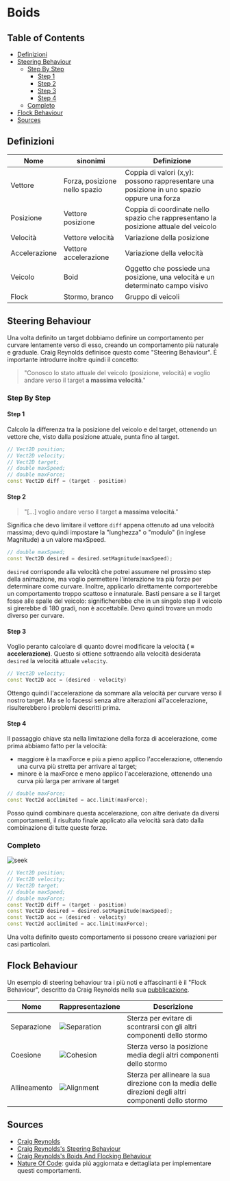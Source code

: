 # Boids

## Table of Contents

-   [Definizioni](#definizioni)
-   [Steering Behaviour](#steering-behaviour)
    -   [Step By Step](#step-by-step)
        -   [Step 1](#step-1)
        -   [Step 2](#step-2)
        -   [Step 3](#step-3)
        -   [Step 4](#step-4)
    -   [Completo](#completo)
-   [Flock Behaviour](#flock-behaviour)
-   [Sources](#sources)

## Definizioni

| Nome          | sinonimi                      | Definizione                                                                               |
| ------------- | ----------------------------- | ----------------------------------------------------------------------------------------- |
| Vettore       | Forza, posizione nello spazio | Coppia di valori (x,y): possono rappresentare una posizione in uno spazio oppure una forza|
| Posizione     | Vettore posizione             | Coppia di coordinate nello spazio che rappresentano la posizione attuale del veicolo      |
| Velocità      | Vettore velocità              | Variazione della posizione                                                                |
| Accelerazione | Vettore accelerazione         | Variazione della velocità                                                                 |
| Veicolo       | Boid                          | Oggetto che possiede una posizione, una velocità e un determinato campo visivo            |
| Flock         | Stormo, branco                | Gruppo di veicoli                                                                         |

## Steering Behaviour

Una volta definito un target dobbiamo definire un comportamento per curvare lentamente verso di esso, creando un comportamento più naturale e graduale.
Craig Reynolds definisce questo come "Steering Behaviour".
È importante introdurre inoltre quindi il concetto:

> "Conosco lo stato attuale del veicolo (posizione, velocità) e voglio andare verso il target **a massima velocità**."

### Step By Step

#### Step 1

Calcolo la differenza tra la posizione del veicolo e del target, ottenendo un vettore che, visto dalla posizione attuale, punta fino al target.

```c++
// Vect2D position;
// Vect2D velocity;
// Vect2D target;
// double maxSpeed;
// double maxForce;
const Vect2D diff = (target - position)
```

#### Step 2

> "[...] voglio andare verso il target **a massima velocitá**."

Significa che devo limitare il vettore `diff` appena ottenuto ad una velocità massima; devo quindi impostare la "lunghezza" o "modulo" (in inglese Magnitude) a un valore maxSpeed.

```c++
// double maxSpeed;
const Vect2D desired = desired.setMagnitude(maxSpeed);
```

`desired` corrisponde alla velocità che potrei assumere nel prossimo step della animazione, ma voglio permettere l'interazione tra più forze per determinare come curvare. Inoltre, applicarlo direttamente comporterebbe un comportamento troppo scattoso e innaturale. Basti pensare a se il target fosse alle spalle del veicolo: significherebbe che in un singolo step il veicolo si girerebbe di 180 gradi, non è accettabile. Devo quindi trovare un modo diverso per curvare.

#### Step 3

Voglio peranto calcolare di quanto dovrei modificare la velocità **( = accelerazione)**. Questo si ottiene sottraendo alla velocità desiderata `desired` la velocità attuale `velocity`.

```c++
// Vect2D velocity;
const Vect2D acc = (desired - velocity)
```

Ottengo quindi l'accelerazione da sommare alla velocità per curvare verso il nostro target. Ma se lo facessi senza altre alterazioni all'accelerazione, risulterebbero i problemi descritti prima.

#### Step 4

Il passaggio chiave sta nella limitazione della forza di accelerazione, come prima abbiamo fatto per la velocità:
- maggiore è la maxForce e più a pieno applico l'accelerazione, ottenendo una curva più stretta per arrivare al target; 
- minore è la maxForce e meno applico l'accelerazione, ottenendo una curva più larga per arrivare al target

```c++
// double maxForce;
const Vect2d acclimited = acc.limit(maxForce);
```

Posso quindi combinare questa accelerazione, con altre derivate da diversi comportamenti, il risultato finale applicato alla velocità sarà dato dalla combinazione di tutte queste forze.

### Completo

![seek](./assets/seek.gif)

```c++
// Vect2D position;
// Vect2D velocity;
// Vect2D target;
// double maxSpeed;
// double maxForce;
const Vect2D diff = (target - position)
const Vect2D desired = desired.setMagnitude(maxSpeed);
const Vect2D acc = (desired - velocity)
const Vect2d acclimited = acc.limit(maxForce);
```

Una volta definito questo comportamento si possono creare variazioni per casi particolari.

## Flock Behaviour

Un esempio di steering behaviour tra i più noti e affascinanti è il "Flock Behaviour", descritto da Craig Reynolds nella sua [pubblicazione](https://www.red3d.com/cwr/boids/).

| Nome         | Rappresentazione                                                     | Descrizione                                                                                            |
| ------------ | -------------------------------------------------------------------- | ------------------------------------------------------------------------------------------------------ |
| Separazione  | ![Separation](https://www.red3d.com/cwr/boids/images/separation.gif) | Sterza per evitare di scontrarsi con gli altri componenti dello stormo                                 |
| Coesione     | ![Cohesion](https://www.red3d.com/cwr/boids/images/cohesion.gif)     | Sterza verso la posizione media degli altri componenti dello stormo                                    |
| Allineamento | ![Alignment](https://www.red3d.com/cwr/boids/images/alignment.gif)   | Sterza per allineare la sua direzione con la media delle direzioni degli altri componenti dello stormo |

## Sources

-   [Craig Reynolds](https://www.red3d.com/cwr/)
-   [Craig Reynolds's Steering Behaviour](https://www.red3d.com/cwr/steer/)
-   [Craig Reynolds's Boids And Flocking Behaviour](https://www.red3d.com/cwr/boids/)
-   [Nature Of Code](https://natureofcode.com/book/chapter-6-autonomous-agents/): guida piú aggiornata e dettagliata per implementare questi comportamenti.
